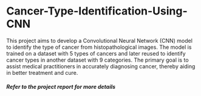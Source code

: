 # Cancer-Type-Identification-Using-CNN

This project aims to develop a Convolutional Neural Network (CNN) model to identify the type of cancer from histopathological images. The model is trained on a dataset with 5 types of cancers and later reused to identify cancer types in another dataset with 9 categories. The primary goal is to assist medical practitioners in accurately diagnosing cancer, thereby aiding in better treatment and cure.

##### Refer to the project report for more details
